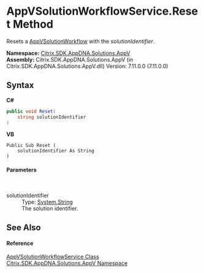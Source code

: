 # AppVSolutionWorkflowService.Reset Method 
 

Resets a <a href="f95b9abc-4aa2-9609-d547-b9f526ad40cf">AppVSolutionWorkflow</a> with the *solutionIdentifier*.

**Namespace:**&nbsp;<a href="a638ea88-d709-bd82-5735-d58961438ce5">Citrix.SDK.AppDNA.Solutions.AppV</a><br />**Assembly:**&nbsp;Citrix.SDK.AppDNA.Solutions.AppV (in Citrix.SDK.AppDNA.Solutions.AppV.dll) Version: 7.11.0.0 (7.11.0.0)

## Syntax

**C#**
```csharp
public void Reset(
	string solutionIdentifier
)
```

**VB**
```vbnet
Public Sub Reset ( 
	solutionIdentifier As String
)
```


#### Parameters
&nbsp;<dl><dt>solutionIdentifier</dt><dd>Type: <a href="http://msdn2.microsoft.com/en-us/library/s1wwdcbf" target="_blank">System.String</a><br />The solution identifier.</dd></dl>

## See Also


#### Reference
<a href="0ceb68a8-1649-2531-c727-47255848706f">AppVSolutionWorkflowService Class</a><br /><a href="a638ea88-d709-bd82-5735-d58961438ce5">Citrix.SDK.AppDNA.Solutions.AppV Namespace</a><br />